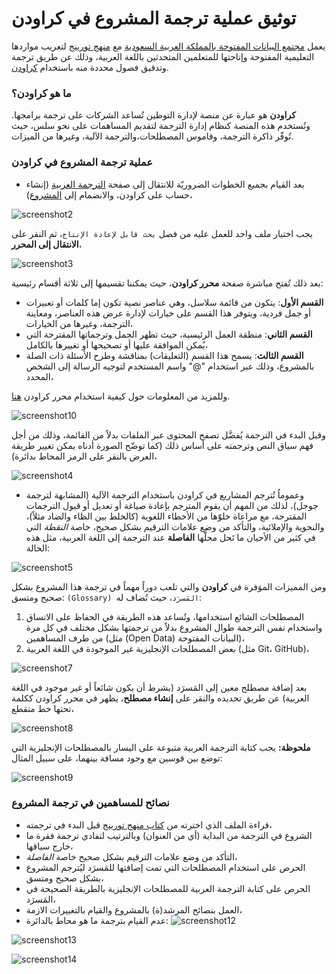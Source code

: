 # توثيق عملية ترجمة المشروع في كراودن

يعمل [مجتمع البيانات المفتوحة بالمملكة العربية السعودية](https://form.jotform.com/220362171812446) مع [منهج تورينج](https://the-turing-way.netlify.app/welcome.html) لتعريب مواردها التعليمية المفتوحة وإتاحتها للمتعلمين المتحدثين باللغة العربية، وذلك عن طريق ترجمة وتدقيق فصول محددة منه باستخدام [كراودن](https://crowdin.com/).

### ما هو كراودن؟

**كراودن** هو عبارة عن منصة لإدارة التوطين تُساعد الشركات على ترجمة برامجها. وتُستخدم هذه المنصة كنظام إدارة الترجمة لتقديم المساهمات على نحو سلس، حيث تُوفّر ذاكرة الترجمة، وقاموس المصطلحات،والترجمة الآلية، وغيرها من الميزات.

### عملية ترجمة المشروع في كراودن

* بعد القيام بجميع الخطوات الضروريّة للانتقال إلى صفحة [الترجمة العربية](https://turingway.crowdin.com/u/projects/1/l/ar) (إنشاء حساب على كراودن، والانضمام إلى [المشروع](https://turingway.crowdin.com/u/))،

![screenshot2](https://user-images.githubusercontent.com/56041419/162965483-2dcd2200-5da3-43e8-a7f0-5c1c760a3775.PNG)

يجب اختيار ملف واحد للعمل عليه من فصل `بحث قابل لإعادة الإنتاج`، ثم النقر على **الانتقال إلى المحرر**،

![screenshot3](https://user-images.githubusercontent.com/56041419/162971985-bf5a2197-9e8a-4a39-87cf-71762c0ecf82.PNG)‫

بعد ذلك تُفتح مباشرة صفحة **محرر كراودن**، حيث يمكننا تقسيمها إلى ثلاثة أقسام رئيسية:

* **القسم الأول**: يتكون من قائمة سلاسل، وهي عناصر نصية تكون إما كلمات أو تعبيرات أو جمل فردية، ويتوفر هذا القسم على خيارات لإدارة عرض هذه العناصر، ومعاينة الترجمة، وغيرها من الخيارات،
* **القسم الثاني**: منطقة العمل الرئيسية، حيث تظهر الجمل وترجماتها المقترحة التي يُمكن الموافقة عليها أو تصحيحها أو تغييرها بالكامل،
* **القسم الثالث**: يسمح هذا القسم (التعليقات) بمناقشة وطرح الأسئلة ذات الصلة بالمشروع، وذلك عبر استخدام "@" واسم المستخدم لتوجيه الرسالة إلى الشخص المحدد،

وللمزيد من المعلومات حول كيفية استخدام محرر كراودن [هنا](https://support.crowdin.com/online-editor/).

![screenshot10](https://user-images.githubusercontent.com/56041419/163281963-20c63d26-f95c-4825-ac04-aae1f36a8191.PNG)

وقبل البدء في الترجمة يُفضَّل تصفح المحتوى عبر الملفات بدلاً من القائمة، وذلك من أجل فهم سياق النص وترجمته على أساس ذلك (كما توضّح الصورة أدناه يمكن تغيير طريقة العرض بالنقر على الرمز المحاط بدائرة)،   

![screenshot4](https://user-images.githubusercontent.com/56041419/163189677-93e2fbfd-092f-48ca-8a5f-8a965a626cdc.PNG)

* وعموماُ تُترجم المشاريع في كراودن باستخدام الترجمة الآلية (المشابهة لترجمة جوجل)، لذلك من المهم أن يقوم المترجم بإعادة صياغة أو تعديل أو قبول الترجمات المقترحة، مع مراعاة خلوّها من الأخطاء اللغوية (كالخلط بين الظاء والضاد مثلاً)، والنحوية والإملائية، والتأكد من وضع علامات الترقيم بشكل صحيح، خاصة *النقطة* التي في كثير من الأحيان ما تَحل محلَّها **الفاصلة** عند الترجمة إلى اللغة العربية، مثل هذه الحالة:

![screenshot5](https://user-images.githubusercontent.com/56041419/163078755-30e68300-6904-4324-8900-8f65976be4ca.PNG)

ومن المميزات الموَفرة في **كراودن** والتي تلعب دوراً مهماً في ترجمة هذا المشروع بشكل صحيح ومتسق: `(Glossary) المَسرَد`، حيث تُضاف له:

1. المصطلحات الشائع استخدامها، وتُساعد هذه الطريقة في الحفاظ على الاتساق واستخدام نفس الترجمة طوال المشروع بدلاً من ترجمتها بشكل مختلف في كل مرة من طرف المساهمين (مثل (Open Data) البيانات المفتوحة)،
2. بعض المصطلحات الإنجليزية غير الموجودة في اللغة العربية (مثل Git، GitHub)،

![screenshot7](https://user-images.githubusercontent.com/56041419/163204673-0f45178c-169f-49a6-888e-14b4d70a896f.PNG)

بعد إضافة مصطلح معين إلى المَسرَد (بشرط أن يكون شائعاً أو غير موجود في اللغة العربية) عن طريق تحديده والنقر على **إنشاء مصطلح**، يظهر في محرر كراودن ككلمة تحتها خط متقطع،

![screenshot8](https://user-images.githubusercontent.com/56041419/163222396-35bf74b8-cdb3-4c48-b596-b11e33ec57c7.PNG)

**ملحوظة:** يجب كتابة الترجمة العربية متبوعة على اليسار بالمصطلحات الإنجليزية التي توضع بين قوسين مع وجود مسافة بينهما، على سبيل المثال:

![screenshot9](https://user-images.githubusercontent.com/56041419/163224318-7d828fed-7d69-4231-b173-4814f057dd5d.PNG)

### نصائح للمساهمين في ترجمة المشروع
* قراءة الملف الذي اخترته من [كتاب منهج تورينج](https://the-turing-way.netlify.app/welcome) قبل البدء في ترجمته،
* الشروع في الترجمة من البداية (أي من العنوان) وبالترتيب لتفادي ترجمة فقرة ما خارج سياقها،
* التأكد من وضع علامات الترقيم بشكل صحيح خاصة *الفاصلة*،
*  الحرص على استخدام المصطلحات التي تمت إضافتها للمَسرَد ليُترجم المشروع بشكل صحيح ومتسق،
*  الحرص على كتابة الترجمة العربية للمصطلحات الإنجليزية بالطريقة الصحيحة في المَسرَد،
*  العمل بنصائح المرشد(ة) بالمشروع والقيام بالتغييرات الازمة،
*  عدم القيام بترجمة ما هو محاط بالدائرة:
![screenshot12](https://user-images.githubusercontent.com/56041419/163278637-a4cd166d-e65b-46ef-94f8-d6a0e1535f40.PNG)

![screenshot13](https://user-images.githubusercontent.com/56041419/163277963-785b6de5-d866-42e2-b521-fa8a9fc9f045.PNG)

![screenshot14](https://user-images.githubusercontent.com/56041419/163278161-0a72ac8c-5d75-43f8-98bf-903949199a89.PNG)
